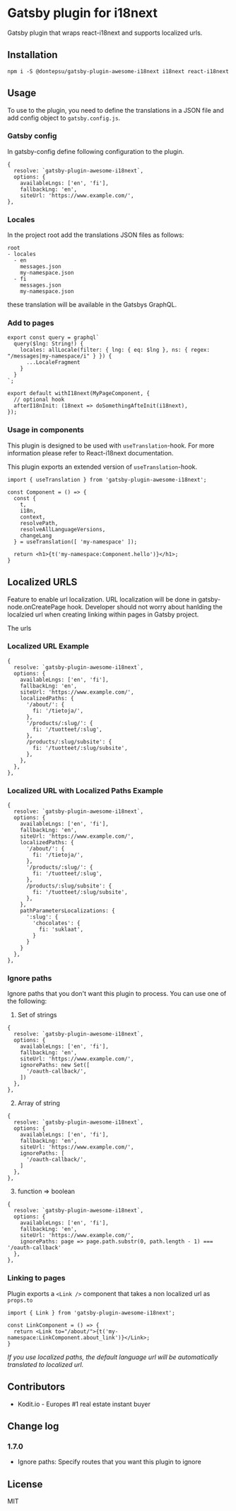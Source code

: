 # Gatsby plugin for i18next
Gatsby plugin that wraps react-i18next and supports localized urls.

## Installation

```
npm i -S @dontepsu/gatsby-plugin-awesome-i18next i18next react-i18next
```

## Usage
To use to the plugin, you need to define the translations in a JSON file and add config object to `gatsby.config.js`.

### Gatsby config

In  gatsby-config define following configuration to the plugin.
```
{
  resolve: `gatsby-plugin-awesome-i18next`,
  options: {
    availableLngs: ['en', 'fi'],
    fallbackLng: 'en',
    siteUrl: 'https://www.example.com/',
},

```

### Locales
In the project root add the translations JSON files as follows:
```
root
- locales
  - en
    messages.json
    my-namespace.json
  - fi
    messages.json
    my-namespace.json
```

these translation will be available in the Gatsbys GraphQL.

### Add to pages

```
export const query = graphql`
  query($lng: String!) {
    locales: allLocale(filter: { lng: { eq: $lng }, ns: { regex: "/messages|my-namespace/i" } }) {
      ...LocaleFragment
    }
  }
`;

export default withI18next(MyPageComponent, {
  // optional hook
  afterI18nInit: (18next => doSomethingAfteInit(i18next),
});

```

### Usage in components

This plugin is designed to be used with `useTranslation`-hook. For more information please refer to React-i18next documentation.

This plugin exports an extended version of `useTranslation`-hook.
```
import { useTranslation } from 'gatsby-plugin-awesome-i18next';

const Component = () => {
  const {
    t,
    i18n, 
    context, 
    resolvePath, 
    resolveAllLanguageVersions,
    changeLang
  } = useTranslation([ 'my-namespace' ]);

  return <h1>{t('my-namespace:Component.hello')}</h1>;
}
```


## Localized URLS
Feature to enable url localization. URL localization will be done in gatsby-node.onCreatePage hook. Developer should not worry about hanlding the localzied url when creating linking within pages in Gatsby project.

The urls 

### Localized URL Example
```
{
  resolve: `gatsby-plugin-awesome-i18next`,
  options: {
    availableLngs: ['en', 'fi'],
    fallbackLng: 'en',
    siteUrl: 'https://www.example.com/',
    localizedPaths: {
      '/about/': {
        fi: '/tietoja/',
      },
      '/products/:slug/': {
        fi: '/tuotteet/:slug',
      },
      /products/:slug/subsite': {
        fi: '/tuotteet/:slug/subsite',
      },
    },
  },
},

```

### Localized URL with Localized Paths Example
```
{
  resolve: `gatsby-plugin-awesome-i18next`,
  options: {
    availableLngs: ['en', 'fi'],
    fallbackLng: 'en',
    siteUrl: 'https://www.example.com/',
    localizedPaths: {
      '/about/': {
        fi: '/tietoja/',
      },
      '/products/:slug/': {
        fi: '/tuotteet/:slug',
      },
      /products/:slug/subsite': {
        fi: '/tuotteet/:slug/subsite',
      },
    },
    pathParametersLocalizations: {
      ':slug': {
        'chocolates': {
          fi: 'suklaat',
        }
      }
    }
  },
},
```

### Ignore paths
Ignore paths that you don't want this plugin to process. You can use one of the following:
1. Set of strings
```
{
  resolve: `gatsby-plugin-awesome-i18next`,
  options: {
    availableLngs: ['en', 'fi'],
    fallbackLng: 'en',
    siteUrl: 'https://www.example.com/',
    ignorePaths: new Set([
      '/oauth-callback/',
    ])
  },
},
```
2. Array of string 
```
{
  resolve: `gatsby-plugin-awesome-i18next`,
  options: {
    availableLngs: ['en', 'fi'],
    fallbackLng: 'en',
    siteUrl: 'https://www.example.com/',
    ignorePaths: [
      '/oauth-callback/',
    ]
  },
},
```
3. function => boolean
```
{
  resolve: `gatsby-plugin-awesome-i18next`,
  options: {
    availableLngs: ['en', 'fi'],
    fallbackLng: 'en',
    siteUrl: 'https://www.example.com/',
    ignorePaths: page => page.path.substr(0, path.length - 1) === '/oauth-callback'
  },
},
```

### Linking to pages
Plugin exports a `<Link />` component that takes a non localized url as `props.to`

```
import { Link } from 'gatsby-plugin-awesome-i18next';

const LinkComponent = () => {
  return <Link to="/about/">{t('my-namespace:LinkComponent.about_link')}</Link>;
}
```

*If you use localized paths, the default language url will be automatically translated to localized url.*

## Contributors
* Kodit.io - Europes #1 real estate instant buyer

## Change log
### 1.7.0
* Ignore paths: Specify routes that you want this plugin to ignore

## License
MIT